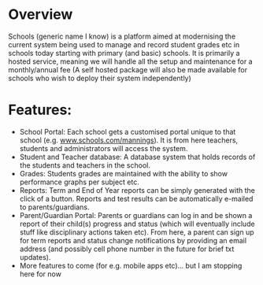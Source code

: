 # Overview
Schools (generic name I know) is a platform aimed at modernising the current system being used to manage and record student grades etc in schools today starting with primary (and basic) schools. It is primarily a hosted service, meaning we will handle all the setup and maintenance for a monthly/annual fee (A self hosted package will also be made available for schools who wish to deploy their system independently)

# Features:
- School Portal: Each school gets a customised portal unique to that school (e.g. www.schools.com/mannings). It is from here teachers, students and administrators will access the system.
- Student and Teacher database: A database system that holds records of the students and teachers in the school.
- Grades: Students grades are maintained with the ability to show performance graphs per subject etc.
- Reports: Term and End of Year reports can be simply generated with the click of a button. Reports and test results can be automatically e-mailed to parents/guardians.
- Parent/Guardian Portal: Parents or guardians can log in and be shown a report of their child(s) progress and status (which will eventually include stuff like disciplinary actions taken etc). From here, a parent can sign up for term reports and status change notifications by providing an email address (and possibly cell phone number in the future for brief txt updates).
- More features to come (for e.g. mobile apps etc)… but I am stopping here for now
